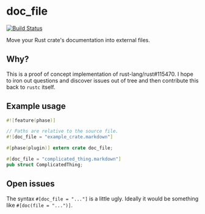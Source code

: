 # doc_file

[![Build Status][travis-img]][travis]

Move your Rust crate's documentation into external files.

## Why?

This is a proof of concept implementation of rust-lang/rust#115470.
I hope to iron out questions and discover issues out of tree and then
contribute this back to `rustc` itself.

## Example usage

```rust
#![feature(phase)]

// Paths are relative to the source file.
#![doc_file = "example_crate.markdown"]

#[phase(plugin)] extern crate doc_file;

#[doc_file = "complicated_thing.markdown"]
pub struct ComplicatedThing;
```

## Open issues

The syntax `#[doc_file = "..."]` is a little ugly.  Ideally it would be
something like `#[doc(file = "...")]`.

[travis]: https://travis-ci.org/tomjakubowski/doc_file
[travis-img]: https://travis-ci.org/tomjakubowski/doc_file.svg
[issue]: https://github.com/rust-lang/rust/issues/15470
